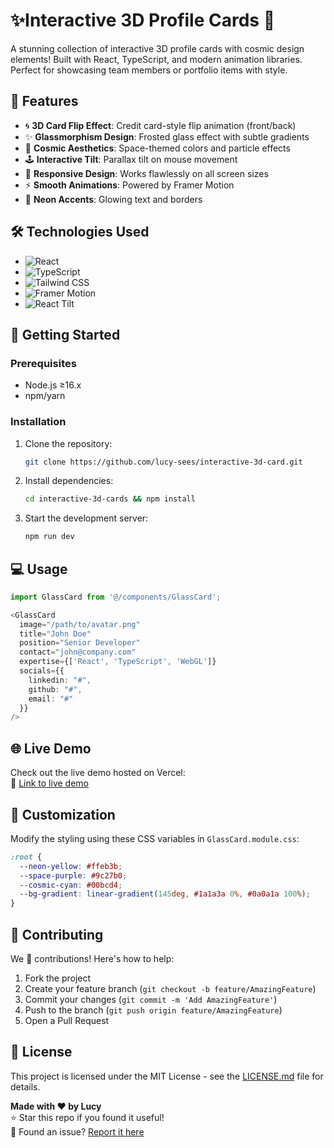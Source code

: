 #  ✨Interactive 3D Profile Cards 🚀

A stunning collection of interactive 3D profile cards with cosmic design elements! Built with React, TypeScript, and modern animation libraries. Perfect for showcasing team members or portfolio items with style. 

<!-- ![Demo Preview](https://interactive-3-d-card.vercel.app/) -->

## 🌟 Features

- 🌀 **3D Card Flip Effect**: Credit card-style flip animation (front/back)
- ✨ **Glassmorphism Design**: Frosted glass effect with subtle gradients
- 🌌 **Cosmic Aesthetics**: Space-themed colors and particle effects
- 🕹️ **Interactive Tilt**: Parallax tilt on mouse movement
- 📱 **Responsive Design**: Works flawlessly on all screen sizes
- ⚡ **Smooth Animations**: Powered by Framer Motion
- 🔮 **Neon Accents**: Glowing text and borders

## 🛠️ Technologies Used

- ![React](https://img.shields.io/badge/-React-61DAFB?logo=react&logoColor=white)
- ![TypeScript](https://img.shields.io/badge/-TypeScript-3178C6?logo=typescript&logoColor=white)
- ![Tailwind CSS](https://img.shields.io/badge/-Tailwind_CSS-38B2AC?logo=tailwind-css&logoColor=white)
- ![Framer Motion](https://img.shields.io/badge/-Framer_Motion-0055FF)
- ![React Tilt](https://img.shields.io/badge/-React_Tilt-000000)

## 🚀 Getting Started

### Prerequisites
- Node.js ≥16.x
- npm/yarn

### Installation
1. Clone the repository:
   ```bash
   git clone https://github.com/lucy-sees/interactive-3d-card.git
   ```
2. Install dependencies:
   ```bash
   cd interactive-3d-cards && npm install
   ```
3. Start the development server:
   ```bash
   npm run dev
   ```

## 💻 Usage

```typescript
import GlassCard from '@/components/GlassCard';

<GlassCard
  image="/path/to/avatar.png"
  title="John Doe"
  position="Senior Developer"
  contact="john@company.com"
  expertise={['React', 'TypeScript', 'WebGL']}
  socials={{
    linkedin: "#",
    github: "#",
    email: "#"
  }}
/>
```

## 🌐 Live Demo

Check out the live demo hosted on Vercel:  
🔗 [Link to live demo](https://your-demo-link.vercel.app)

## 🎨 Customization

Modify the styling using these CSS variables in `GlassCard.module.css`:

```css
:root {
  --neon-yellow: #ffeb3b;
  --space-purple: #9c27b0;
  --cosmic-cyan: #00bcd4;
  --bg-gradient: linear-gradient(145deg, #1a1a3a 0%, #0a0a1a 100%);
}
```

## 🤝 Contributing

We 💖 contributions! Here's how to help:
1. Fork the project
2. Create your feature branch (`git checkout -b feature/AmazingFeature`)
3. Commit your changes (`git commit -m 'Add AmazingFeature'`)
4. Push to the branch (`git push origin feature/AmazingFeature`)
5. Open a Pull Request

## 📄 License

This project is licensed under the MIT License - see the [LICENSE.md](LICENSE.md) file for details.


**Made with ❤️ by Lucy**  
⭐ Star this repo if you found it useful!  
🐞 Found an issue? [Report it here](https://github.com/lucy-sees/interactive-3d-cards/issues)